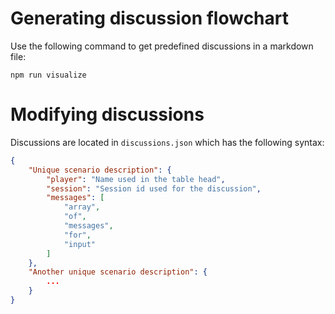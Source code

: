 # Generating discussion flowchart

Use the following command to get predefined discussions in a markdown file:

`npm run visualize`

# Modifying discussions

Discussions are located in `discussions.json` which has the following syntax:

```json
{
    "Unique scenario description": {
        "player": "Name used in the table head",
        "session": "Session id used for the discussion",
        "messages": [
            "array",
            "of",
            "messages",
            "for",
            "input"
        ]
    },
    "Another unique scenario description": {
        ...
    }
}
```